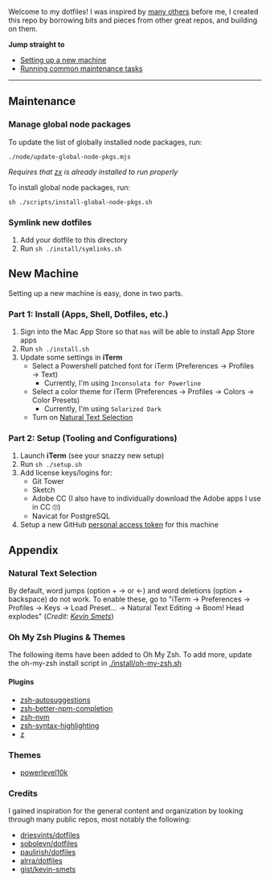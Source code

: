 Welcome to my dotfiles! I was inspired by [many others](#credits) before me, I created this repo by borrowing bits and pieces from other great repos, and building on them.

**Jump straight to**

- [Setting up a new machine](#new-machine)
- [Running common maintenance tasks](#maintenance)

---

## Maintenance

### Manage global node packages

To update the list of globally installed node packages, run:

`./node/update-global-node-pkgs.mjs`

_Requires that [zx](https://www.npmjs.com/package/zx) is already installed to run properly_

To install global node packages, run:

`sh ./scripts/install-global-node-pkgs.sh`

### Symlink new dotfiles

1. Add your dotfile to this directory
2. Run `sh ./install/symlinks.sh`

## New Machine

Setting up a new machine is easy, done in two parts.

### Part 1: Install (Apps, Shell, Dotfiles, etc.)

1. Sign into the Mac App Store so that `mas` will be able to install App Store apps
2. Run `sh ./install.sh`
3. Update some settings in **iTerm**
   - Select a Powershell patched font for iTerm (Preferences → Profiles → Text)
     - Currently, I'm using `Inconsolata for Powerline`
   - Select a color theme for iTerm (Preferences → Profiles → Colors → Color Presets)
     - Currently, I'm using `Solarized Dark`
   - Turn on [Natural Text Selection](#natural-text-selection)

### Part 2: Setup (Tooling and Configurations)

1. Launch **iTerm** (see your snazzy new setup)
2. Run `sh ./setup.sh`
3. Add license keys/logins for:
   - Git Tower
   - Sketch
   - Adobe CC (I also have to individually download the Adobe apps I use in CC 🙄)
   - Navicat for PostgreSQL
4. Setup a new GitHub [personal access token](https://github.com/settings/tokens) for this machine

## Appendix

### Natural Text Selection

By default, word jumps (option + → or ←) and word deletions (option + backspace) do not work. To enable these, go to "iTerm → Preferences → Profiles → Keys → Load Preset... → Natural Text Editing → Boom! Head explodes" (_Credit: [Kevin Smets](https://gist.github.com/kevin-smets/8568070)_)

### Oh My Zsh Plugins & Themes

The following items have been added to Oh My Zsh.
To add more, update the oh-my-zsh install script in [./install/oh-my-zsh.sh](./install/oh-my-zsh.sh)

#### Plugins

- [zsh-autosuggestions](https://github.com/zsh-users/zsh-autosuggestions)
- [zsh-better-npm-completion](https://github.com/lukechilds/zsh-better-npm-completion)
- [zsh-nvm](https://github.com/lukechilds/zsh-nvm)
- [zsh-syntax-highlighting](https://github.com/zsh-users/zsh-syntax-highlighting)
- [z](https://github.com/agkozak/zsh-z)

### Themes

- [powerlevel10k](https://github.com/romkatv/powerlevel10k)

### Credits

I gained inspiration for the general content and organization by looking through many public repos, most notably the following:

- [driesvints/dotfiles](https://github.com/driesvints/dotfiles)
- [sobolevn/dotfiles](https://github.com/sobolevn/dotfiles)
- [paulirish/dotfiles](https://github.com/paulirish/dotfiles)
- [alrra/dotfiles](https://github.com/alrra/dotfiles)
- [gist/kevin-smets](https://gist.github.com/kevin-smets/8568070)
